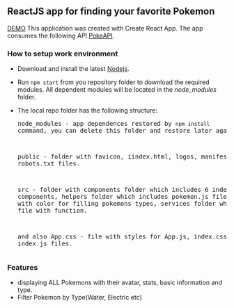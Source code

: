 ## ReactJS app for finding your favorite Pokemon
[DEMO]()
This application was created with Create React App.
The app consumes the following API [PokeAPI](https://pokeapi.co/).

### How to setup work environment
* Download and install the latest [Nodejs](https://nodejs.org/en/download/stable/).
* Run `npm start` from you repository folder to download the required modules. All dependent modules will be located in the  *node_modules* folder.
* The local repo folder has the following structure: <pre>
    node_modules - app dependences restored by `npm install` command, you can delete this folder and restore later again.
    
    public - folder with favicon, iindex.html, logos, manifest.json and robots.txt files.
    
    src - folder with components folder which includes 6 independent components, helpers folder which includes pokemon.js file with object with color for filling pokemons types, services folder which includes file with function.
    
    and also App.css - file with styles for App.js, index.css and index.js files.
</pre>

### Features

- displaying ALL Pokemons with their avatar, stats, basic information and type.
- Filter Pokemon by Type(Water, Electric etc)
